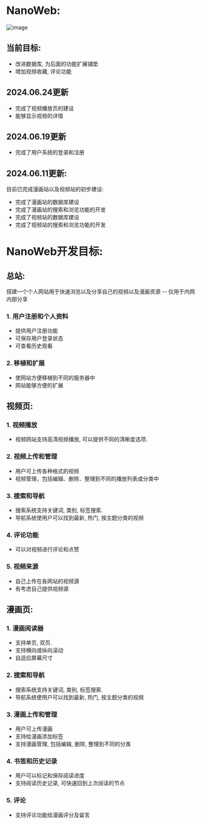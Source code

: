 # NanoWeb:
![image](https://github.com/NanodAaa/NanoWeb/assets/102843392/49a2b314-3e3a-44d7-b10d-790e4a8d9978)

## 当前目标:
- 改进数据库, 为后面的功能扩展铺垫
- 增加视频收藏, 评论功能

## 2024.06.24更新
- 完成了视频播放页的建设
- 能够显示视频的详情

## 2024.06.19更新
- 完成了用户系统的登录和注册

## 2024.06.11更新:
目前已完成漫画站以及视频站的初步建设:
- 完成了漫画站的数据库建设
- 完成了漫画站的搜索和浏览功能的开发
- 完成了视频站的数据库建设
- 完成了视频站的搜索和浏览功能的开发

# NanoWeb开发目标:

## 总站:
搭建一个个人网站用于快速浏览以及分享自己的视频以及漫画资源 -- 仅用于内网内部分享
### 1.	用户注册和个人资料
-	提供用户注册功能
-	可保存用户登录状态
-	可查看历史观看

### 2.	移植和扩展
-	使网站方便移植到不同的服务器中
-	网站能够方便的扩展

## 视频页:
### 1.	视频播放
-	视频网站支持高清视频播放, 可以提供不同的清晰度选项.
### 2.	视频上传和管理
-	用户可上传各种格式的视频
-	视频管理，包括编辑、删除、整理到不同的播放列表或分类中
### 3.	搜索和导航
-	搜索系统支持关键词, 类别, 标签搜索.
-	导航系统使用户可以找到最新, 热门, 按主题分类的视频
### 4.	评论功能
-	可以对视频进行评论和点赞
### 5. 视频来源
- 自己上传在各网站的视频源
- 有考虑自己提供视频源

## 漫画页:
### 1.	漫画阅读器
-	支持单页, 双页.
-	支持横向或纵向滚动
-	自适应屏幕尺寸
### 2.	搜索和导航
-	搜索系统支持关键词, 类别, 标签搜索.
-	导航系统使用户可以找到最新, 热门, 按主题分类的视频
### 3.	漫画上传和管理
-	用户可上传漫画
-	支持给漫画添加标签
-	支持漫画管理, 包括编辑, 删除, 整理到不同的分类
### 4.	书签和历史记录
-	用户可以标记和保存阅读进度
-	支持阅读历史记录, 可快速回到上次阅读的节点
### 5.	评论
-	支持评论功能给漫画评分及留言
